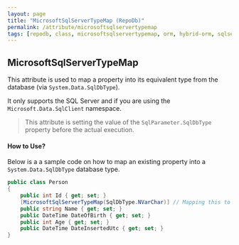 ```yaml
---
layout: page
title: "MicrosoftSqlServerTypeMap (RepoDb)"
permalink: /attribute/microsoftsqlservertypemap
tags: [repodb, class, microsoftsqlservertypemap, orm, hybrid-orm, sqlserver, sqlite, mysql, postgresql]
---
```


## MicrosoftSqlServerTypeMap

This attribute is used to map a property into its equivalent type from the database (via `System.Data.SqlDbType`).

It only supports the SQL Server and if you are using the `Microsoft.Data.SqlClient` namespace.

> This attribute is setting the value of the `SqlParameter.SqlDbType` property before the actual execution.

#### How to Use?

Below is a a sample code on how to map an existing property into a `System.Data.SqlDbType` database type.

```csharp
public class Person
{
	public int Id { get; set; }
	[MicrosoftSqlServerTypeMap(SqlDbType.NVarChar)] // Mapping this to 'NVarChar'
	public string Name { get; set; }
	public DateTime DateOfBirth { get; set; }
	public int Age { get; set; }
	public DateTime DateInsertedUtc { get; set; }
}
```